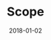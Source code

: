 ---
layout: site
title: "Scope"
date: 2018-01-02
categories: [community]
version: 5.0.2
major: 5
minor: 0
patch: 2
slug: scope
link: https://thescope.com/
permalink: /sites/:slug
---
